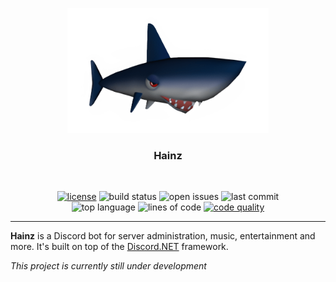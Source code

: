 <p align="center">
    <img src="./Hainz.png" alt"Hainz" height="200px">
</p>

<h3 align="center">Hainz</h3>
<br>

<p align="center">
    <a href="https://github.com/niklasstoffers/Hainz/blob/main/LICENSE"><img src="https://img.shields.io/github/license/niklasstoffers/Hainz?color=informational" alt="license"></a>
    <img src="https://img.shields.io/github/actions/workflow/status/niklasstoffers/Hainz/build.yml" alt="build status">
    <img src="https://img.shields.io/github/issues/niklasstoffers/Hainz" alt="open issues">
    <img src="https://img.shields.io/github/last-commit/niklasstoffers/Hainz" alt="last commit">
    <br>
    <img src="https://img.shields.io/github/languages/top/niklasstoffers/Hainz?color=blueviolet" alt="top language">
    <img src="https://www.aschey.tech/tokei/github/niklasstoffers/Hainz" alt="lines of code">
    <a href="https://www.codefactor.io/repository/github/niklasstoffers/hainz"><img src="https://www.codefactor.io/repository/github/niklasstoffers/hainz/badge" alt="code quality" /></a>
    <hr>
</p>

**Hainz** is a Discord bot for server administration, music, entertainment and more. It's built on top of the [Discord.NET](https://github.com/discord-net/Discord.Net) framework. 

*This project is currently still under development*
